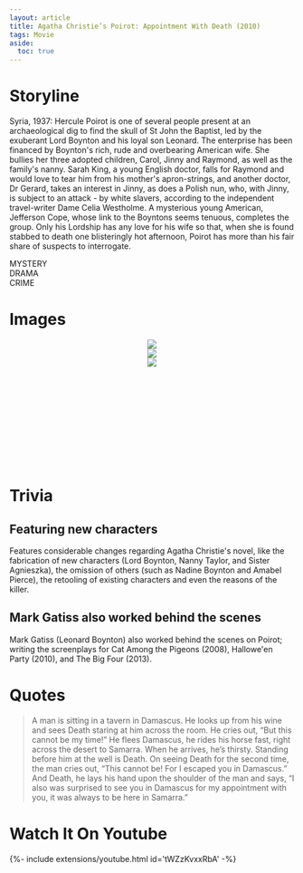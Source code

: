 ```yaml
---
layout: article
title: Agatha Christie’s Poirot: Appointment With Death (2010)
tags: Movie
aside:
  toc: true
---
```

<div class="hero hero--dark" style='background-image: url("https://blogger.googleusercontent.com/img/b/R29vZ2xl/AVvXsEgdlnfqe-BJ5XkNPq3Pj4zph90pUdiaBZ0EVyCOBETqrHVbVAi93MhlxQx8XcW3Sh2tm7vGBUo-Bp9_nFoobZcf7J1au67uwyf0iacPMrvyhH7WFuWoW97cz6-hG0TZeYu0gcu_nhTr6MU9/s1600/30972_2.jpg");'>
 <div class="hero__content">
  <h3></h3>
 </div>
</div>

<style>
  .swiper-demo {
    height: 220px;
  }
  .swiper-demo .swiper__slide {
    display: flex;
    align-items: center;
    justify-content: center;
    font-size: 3rem;
    color: #fff;
  }
</style>

# Storyline

Syria, 1937: Hercule Poirot is one of several people present at an archaeological dig to find the skull of St John the Baptist, led by the exuberant Lord Boynton and his loyal son Leonard. The enterprise has been financed by Boynton's rich, rude and overbearing American wife. She bullies her three adopted children, Carol, Jinny and Raymond, as well as the family's nanny. Sarah King, a young English doctor, falls for Raymond and would love to tear him from his mother's apron-strings, and another doctor, Dr Gerard, takes an interest in Jinny, as does a Polish nun, who, with Jinny, is subject to an attack - by white slavers, according to the independent travel-writer Dame Celia Westholme. A mysterious young American, Jefferson Cope, whose link to the Boyntons seems tenuous, completes the group. Only his Lordship has any love for his wife so that, when she is found stabbed to death one blisteringly hot afternoon, Poirot has more than his fair share of suspects to interrogate.

<div class="grid-container">
<div class="grid grid--p-1">
<div class="cell cell--6 cell--md-3 cell--lg-2">
<div class="button button--primary button--pill my-2"><i class="fas fa-search"></i> MYSTERY</div>
</div>
<div class="cell cell--6 cell--md-3 cell--lg-2">
<div class="button button--secondary button--pill my-2"><i class="fa fa-heart" aria-hidden="true"></i> DRAMA</div>
</div>
<div class="cell cell--6 cell--md-3 cell--lg-2">
<div class="button button--success button--pill my-2"><i class="fas fa-skull"></i> CRIME</div>
</div>
</div>
</div>

# Images

<div class="swiper my-3 swiper-demo swiper-demo--image swiper-demo--3">
  <div class="swiper__wrapper">
    <div class="swiper__slide"><img class="lightbox-ignore" src="https://images.hellomagazine.com/horizon/landscape/46b012f1519d-agatha-christie-poirot-t.jpg"/></div>
    <div class="swiper__slide"><img class="lightbox-ignore" src="https://images.mubicdn.net/images/film/296829/cache-652540-1614872800/image-w1280.jpg"/></div>
    <div class="swiper__slide"><img class="lightbox-ignore" src="https://is1-ssl.mzstatic.com/image/thumb/4UWd1jQ3BRr86qUjgcllNw/1200x675.jpg"/></div>
  </div>
  <div class="swiper__button swiper__button--prev fas fa-chevron-left"></div>
  <div class="swiper__button swiper__button--next fas fa-chevron-right"></div>
</div>

# Trivia

## Featuring new characters

Features considerable changes regarding Agatha Christie's novel, like the fabrication of new characters (Lord Boynton, Nanny Taylor, and Sister Agnieszka), the omission of others (such as Nadine Boynton and Amabel Pierce), the retooling of existing characters and even the reasons of the killer.

## Mark Gatiss also worked behind the scenes

Mark Gatiss (Leonard Boynton) also worked behind the scenes on Poirot; writing the screenplays for Cat Among the Pigeons (2008), Hallowe'en Party (2010), and The Big Four (2013).

# Quotes
> A man is sitting in a tavern in Damascus. He looks up from his wine and sees Death staring at him across the room. He cries out, “But this cannot be my time!” 
> He flees Damascus, he rides his horse fast, right across the desert to Samarra. When he arrives, he’s thirsty. Standing before him at the well is Death.
> On seeing Death for the second time, the man cries out, “This cannot be! For I escaped you in Damascus.”
> And Death, he lays his hand upon the shoulder of the man and says, “I also was surprised to see you in Damascus for my appointment with you, it was always to be here in Samarra.”

# Watch It On Youtube

<div>{%- include extensions/youtube.html id='tWZzKvxxRbA' -%}</div>

<script>
{%- include scripts/lib/swiper.js -%}
var SOURCES = window.TEXT_VARIABLES.sources;
window.Lazyload.js(SOURCES.jquery, function() {
  $('.swiper-demo').swiper();
});
</script>
